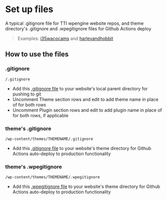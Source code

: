 # Set up files
A typical .gitignore file for TTI wpengine website repos, and theme directory's .gitignore and .wpegitignore files for Github Actions deploy

>  Examples:
>  [i35wacocams](https://github.com/ttitamu/i35wacocams-wpengine) and [harleyandhobbit](https://github.com/ttitamu/harleyandhobbit-wpengine)

## How to use the files

### .gitignore
`/.gitignore`
- Add this [.gitignore file](https://github.com/himeylo/gitignore/blob/master/.gitignore) to your website's local parent directory for pushing to git
- Uncomment Theme section rows and edit to add theme name in place of <theme> for both rows
- Uncomment Plugin section rows and edit to add plugin name in place of <plugin> for both rows, if applicable

### theme's .gitignore
`/wp-content/themes/THEMENAME/.gitignore`
- Add this [.gitignore file](https://github.com/himeylo/gitignore/blob/master/wp-content/themes/THEMENAME/.gitignore) to your website's theme directory for Github Actions auto-deploy to production functionality

### theme's .wpegitignore
`/wp-content/themes/THEMENAME/.wpegitignore`
- Add this [.wpegitignore file](https://github.com/himeylo/gitignore/blob/master/wp-content/themes/THEMENAME/.wpegitignore) to your website's theme directory for Github Actions auto-deploy to production functionality

